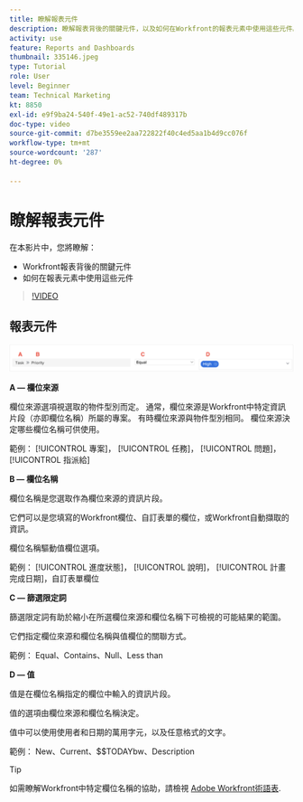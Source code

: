 ```yaml
---
title: 瞭解報表元件
description: 瞭解報表背後的關鍵元件，以及如何在Workfront的報表元素中使用這些元件。
activity: use
feature: Reports and Dashboards
thumbnail: 335146.jpeg
type: Tutorial
role: User
level: Beginner
team: Technical Marketing
kt: 8850
exl-id: e9f9ba24-540f-49e1-ac52-740df489317b
doc-type: video
source-git-commit: d7be3559ee2aa722822f40c4ed5aa1b4d9cc076f
workflow-type: tm+mt
source-wordcount: '287'
ht-degree: 0%

---
```


# 瞭解報表元件

在本影片中，您將瞭解：

* Workfront報表背後的關鍵元件
* 如何在報表元素中使用這些元件

>[!VIDEO](https://video.tv.adobe.com/v/335146/?quality=12&learn=on)

## 報表元件

![建立濾鏡的畫面影像](assets/reporting-components-1.png)

**A — 欄位來源**

欄位來源選項視選取的物件型別而定。 通常，欄位來源是Workfront中特定資訊片段（亦即欄位名稱）所屬的專案。 有時欄位來源與物件型別相同。
欄位來源決定哪些欄位名稱可供使用。

範例： [!UICONTROL 專案]， [!UICONTROL 任務]， [!UICONTROL 問題]， [!UICONTROL 指派給]

**B — 欄位名稱**

欄位名稱是您選取作為欄位來源的資訊片段。

它們可以是您填寫的Workfront欄位、自訂表單的欄位，或Workfront自動擷取的資訊。

欄位名稱驅動值欄位選項。

範例： [!UICONTROL 進度狀態]， [!UICONTROL 說明]， [!UICONTROL 計畫完成日期]，自訂表單欄位

**C — 篩選限定詞**

篩選限定詞有助於縮小在所選欄位來源和欄位名稱下可檢視的可能結果的範圍。

它們指定欄位來源和欄位名稱與值欄位的關聯方式。

範例： Equal、Contains、Null、Less than

**D — 值**

值是在欄位名稱指定的欄位中輸入的資訊片段。

值的選項由欄位來源和欄位名稱決定。

值中可以使用使用者和日期的萬用字元，以及任意格式的文字。

範例： New、Current、$$TODAYbw、Description

>[!TIP]
>
>如需瞭解Workfront中特定欄位名稱的協助，請檢視 [Adobe Workfront術語表](https://experienceleague.adobe.com/docs/workfront/using/basics/workfront-terminology-glossary.html?lang=en).

